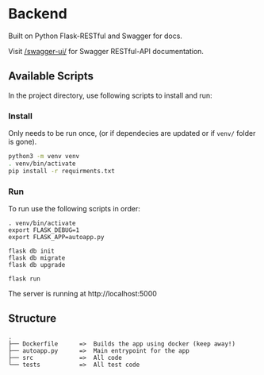 # Backend
Built on Python Flask-RESTful and Swagger for docs.

Visit [/swagger-ui/](http://tddc88-company-2-2020.kubernetes-public.it.liu.se/swagger-ui/) for Swagger RESTful-API documentation.

## Available Scripts

In the project directory, use following scripts to install and run:

### Install
Only needs to be run once, (or if dependecies are updated or if `venv/` folder is gone).
```bash
python3 -m venv venv
. venv/bin/activate
pip install -r requirments.txt
```
### Run
To run use the following scripts in order:
```
. venv/bin/activate
export FLASK_DEBUG=1
export FLASK_APP=autoapp.py

flask db init
flask db migrate
flask db upgrade

flask run
```
The server is running at http://localhost:5000

## Structure
```
.
├── Dockerfile      =>  Builds the app using docker (keep away!)
├── autoapp.py      =>  Main entrypoint for the app
├── src             =>  All code
└── tests           =>  All test code